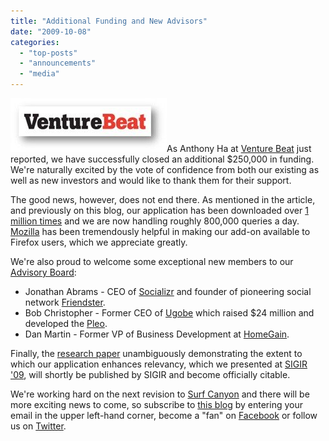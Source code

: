 ```yaml
---
title: "Additional Funding and New Advisors"
date: "2009-10-08"
categories: 
  - "top-posts"
  - "announcements"
  - "media"
---
```


![VentureBeat Logo](/assets/images/rank-dynamics/venturebeat-logo.jpg "VentureBeat Logo")As Anthony Ha at [Venture Beat](http://venturebeat.com/2009/10/08/surf-canyon-gets-another-250k-for-its-improved-search-results/) just reported, we have successfully closed an additional $250,000 in funding. We're naturally excited by the vote of confidence from both our existing as well as new investors and would like to thank them for their support.

The good news, however, does not end there. As mentioned in the article, and previously on this blog, our application has been downloaded over [1 million times](http://blog.surfcanyon.com/2009/08/25/one-million-downloads-on-amo/) and we are now handling roughly 800,000 queries a day. [Mozilla](http://addons.mozilla.org/) has been tremendously helpful in making our add-on available to Firefox users, which we appreciate greatly.

We're also proud to welcome some exceptional new members to our [Advisory Board](http://www.surfcanyon.com/team.jsp):

- Jonathan Abrams - CEO of [Socializr](http://www.crunchbase.com/company/socializr) and founder of pioneering social network [Friendster](http://www.crunchbase.com/company/friendster).
- Bob Christopher - Former CEO of [Ugobe](http://www.crunchbase.com/company/ugobe) which raised $24 million and developed the [Pleo](http://www.crunchbase.com/product/pleo).
- Dan Martin - Former VP of Business Development at [HomeGain](http://www.homegain.com/).

Finally, the [research paper](http://www.surfcanyon.com/SurfCanyonDemonstrationResearchPaper.pdf) unambiguously demonstrating the extent to which our application enhances relevancy, which we presented at [SIGIR '09](http://blog.surfcanyon.com/2009/07/15/selected-for-oral-presentation-at-sigir-09/), will shortly be published by SIGIR and become officially citable.

We're working hard on the next revision to [Surf Canyon](http://www.SurfCanyon.com) and there will be more exciting news to come, so subscribe to [this blog](http://blog.SurfCanyon.com) by entering your email in the upper left-hand corner, become a "fan" on [Facebook](http://www.facebook.com/pages/Surf-Canyon/89720016555) or follow us on [Twitter](http://twitter.com/surfcanyon).
